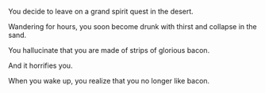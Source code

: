 You decide to leave on a grand spirit quest in the desert.

Wandering for hours, you soon become drunk with thirst and collapse in the sand.

You hallucinate that you are made of strips of glorious bacon.

And it horrifies you.

When you wake up, you realize that you no longer like bacon.